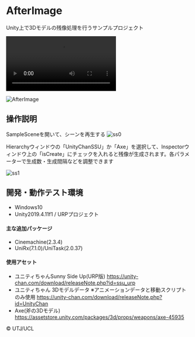 # AfterImage
Unity上で3Dモデルの残像処理を行うサンプルプロジェクト

![SampleMovie](https://user-images.githubusercontent.com/19218953/102885893-76464800-4497-11eb-9d66-87955fa50c29.mp4)

![AfterImage](https://user-images.githubusercontent.com/19218953/102886907-52840180-4499-11eb-9862-6c200858858c.PNG)


## 操作説明
SampleSceneを開いて、シーンを再生する
![ss0](https://user-images.githubusercontent.com/19218953/102889422-f8d20600-449d-11eb-88c5-64e3bf788742.PNG)

Hierarchyウィンドウの「UnityChanSSU」か「Axe」を選択して、Inspectorウィンドウ上の「isCreate」にチェックを入れると残像が生成されます。各パラメーターで生成数・生成間隔などを調整できます

![ss1](https://user-images.githubusercontent.com/19218953/102889423-fa033300-449d-11eb-862e-0faa7b7b778a.PNG)


## 開発・動作テスト環境
* Windows10
* Unity2019.4.11f1 / URPプロジェクト
#### 主な追加パッケージ
* Cinemachine(2.3.4)
* UniRx(7.1.0)/UniTask(2.0.37)
#### 使用アセット
* ユニティちゃんSunny Side Up(URP版)
https://unity-chan.com/download/releaseNote.php?id=ssu_urp
* ユニティちゃん 3Dモデルデータ
※アニメーションデータと移動スクリプトのみ使用
https://unity-chan.com/download/releaseNote.php?id=UnityChan
* Axe(斧の3Dモデル)
https://assetstore.unity.com/packages/3d/props/weapons/axe-45935

© UTJ/UCL
